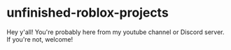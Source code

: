 # unfinished-roblox-projects
Hey y'all! You're probably here from my youtube channel or Discord server. If you're not, welcome!
